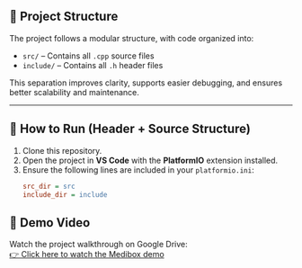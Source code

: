 ## 📁 Project Structure

The project follows a modular structure, with code organized into:

- `src/` – Contains all `.cpp` source files  
- `include/` – Contains all `.h` header files  

This separation improves clarity, supports easier debugging, and ensures better scalability and maintenance.

---

## 🔧 How to Run (Header + Source Structure)

1. Clone this repository.
2. Open the project in **VS Code** with the **PlatformIO** extension installed.
3. Ensure the following lines are included in your `platformio.ini`:
   ```ini
   src_dir = src
   include_dir = include

## 🎥 Demo Video

Watch the project walkthrough on Google Drive:  
[👉 Click here to watch the Medibox demo](https://drive.google.com/file/d/14CjoMxTBObdF0vA2_TB-g7VAGHRjEUYb/view?usp=sharing)
